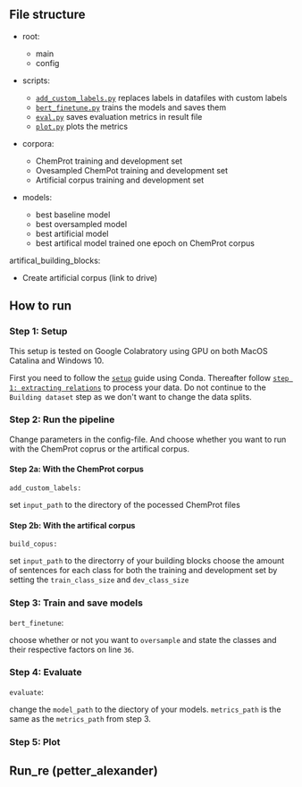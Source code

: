 ## File structure

* root:
  - main
  - config 

* scripts: 
  - [`add_custom_labels.py`](relation_extraction/add_custom_labels.py) replaces labels in datafiles with custom labels
  - [`bert_finetune.py`](relation_extraction/bert_finetune.py) trains the models and saves them
  - [`eval.py`](relation_extraction/eval.py) saves evaluation metrics in result file
  - [`plot.py`](relation_extraction/plot.py) plots the metrics

* corpora: 
  - ChemProt training and development set
  - Ovesampled ChemPot training and development set
  - Artificial corpus training and development set

* models: 
  - best baseline model
  - best oversampled model
  - best artificial model 
  - best artifical model trained one epoch on ChemProt corpus

artifical_building_blocks:
* Create artificial corpus (link to drive)

## How to run 

### Step 1: Setup

This setup is tested on Google Colabratory  using GPU on both MacOS Catalina and Windows 10.

First you need to follow the [`setup`](https://github.com/Aitslab/nlp_2021_alexander_petter#setup-using-conda-anaconda--miniconda) guide using Conda. Thereafter follow [`step 1: extracting relations`](https://github.com/Aitslab/nlp_2021_alexander_petter/tree/master/utils/chemprot#extracting-relations) to process your data. Do not continue to the `Building dataset` step as we don't want to change the data splits.

### Step 2: Run the pipeline
Change parameters in the config-file. And choose whether you want to run with the ChemProt coprus or the artifical corpus.

#### Step 2a: With the ChemProt corpus

`add_custom_labels:`

set `input_path` to the directory of the pocessed ChemProt files

#### Step 2b: With the artifical corpus

`build_copus:`

set `input_path` to the directorry of your building blocks 
choose the amount of sentences for each class for both the training and development set by setting the `train_class_size` and `dev_class_size` 

### Step 3: Train and save models

`bert_finetune`:

choose whether or not you want to `oversample` and state the classes and their respective factors on line `36`.

### Step 4: Evaluate

`evaluate`: 

change the `model_path` to the diectory of your models. `metrics_path` is the same as the `metrics_path` from step 3. 

### Step 5: Plot

## Run_re (petter_alexander)




